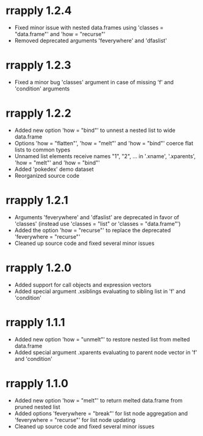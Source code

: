 # rrapply 1.2.4

* Fixed minor issue with nested data.frames using 'classes = "data.frame"' and 'how = "recurse"'
* Removed deprecated arguments 'feverywhere' and 'dfaslist'

# rrapply 1.2.3

* Fixed a minor bug 'classes' argument in case of missing 'f' and 'condition' arguments

# rrapply 1.2.2

* Added new option 'how = "bind"' to unnest a nested list to wide data.frame
* Options 'how = "flatten"', 'how = "melt"' and 'how = "bind"' coerce flat lists to common types 
* Unnamed list elements receive names "1", "2", ... in '.xname', '.xparents', 'how = "melt"' and 'how = "bind"'
* Added 'pokedex' demo dataset 
* Reorganized source code

# rrapply 1.2.1

* Arguments 'feverywhere' and 'dfaslist' are deprecated in favor of 'classes' (instead use 'classes = "list" or 'classes = "data.frame"')
* Added the option 'how = "recurse"' to replace the deprecated 'feverywhere = "recurse"'
* Cleaned up source code and fixed several minor issues

# rrapply 1.2.0

* Added support for call objects and expression vectors
* Added special argument .xsiblings evaluating to sibling list in 'f' and 'condition'

# rrapply 1.1.1

* Added new option 'how = "unmelt"' to restore nested list from melted data.frame
* Added special argument .xparents evaluating to parent node vector in 'f' and 'condition' 

# rrapply 1.1.0

* Added new option 'how = "melt"' to return melted data.frame from pruned nested list
* Added options 'feverywhere = "break"' for list node aggregation and 'feverywhere = "recurse"' for list node updating
* Cleaned up source code and fixed several minor issues

